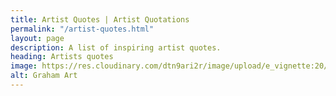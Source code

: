 ```yaml
---
title: Artist Quotes | Artist Quotations
permalink: "/artist-quotes.html"
layout: page
description: A list of inspiring artist quotes.
heading: Artists quotes
image: https://res.cloudinary.com/dtn9ari2r/image/upload/e_vignette:20/e_make_transparent:10/v1533935898/DSC02898.jpg
alt: Graham Art
---
```


<article>
    <p></p>
    <p></p>
</article>